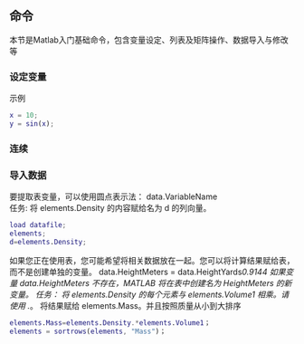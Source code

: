 ## 命令
本节是Matlab入门基础命令，包含变量设定、列表及矩阵操作、数据导入与修改等
### 设定变量
示例
```matlab
x = 10;
y = sin(x);
```
### 连续


### 导入数据
要提取表变量，可以使用圆点表示法：
data.VariableName  
任务:
将 elements.Density 的内容赋给名为 d 的列向量。
```matlab
load datafile;
elements;
d=elements.Density;
```
如果您正在使用表，您可能希望将相关数据放在一起。您可以将计算结果赋给表，而不是创建单独的变量。
data.HeightMeters = data.HeightYards*0.9144
如果变量 data.HeightMeters 不存在，MATLAB 将在表中创建名为 HeightMeters 的新变量。
任务：
将 elements.Density 的每个元素与 elements.Volume1 相乘。请使用 .*。
将结果赋给 elements.Mass。并且按照质量从小到大排序

```matlab
elements.Mass=elements.Density.*elements.Volume1；
elements = sortrows(elements, "Mass")；
```
